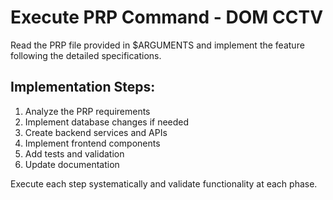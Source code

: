 # Execute PRP Command - DOM CCTV

Read the PRP file provided in $ARGUMENTS and implement the feature following the detailed specifications.

## Implementation Steps:
1. Analyze the PRP requirements
2. Implement database changes if needed
3. Create backend services and APIs
4. Implement frontend components
5. Add tests and validation
6. Update documentation

Execute each step systematically and validate functionality at each phase.